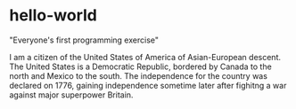 # hello-world
"Everyone's first programming exercise"

I am a citizen of the United States of America of Asian-European descent. The United States is a Democratic Republic, bordered by Canada to the north and Mexico to the south. The independence for the country was declared on 1776, gaining independence sometime later after fighitng a war against major superpower Britain.
